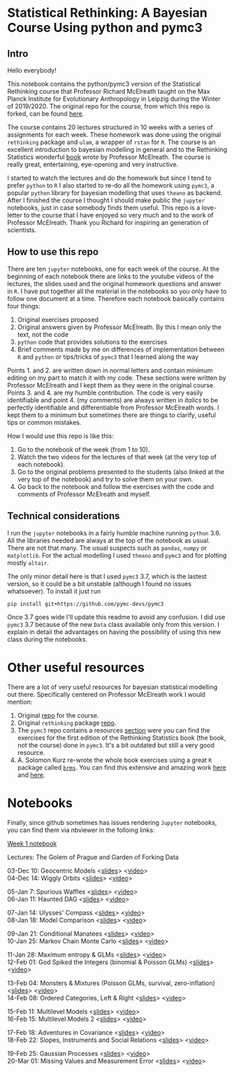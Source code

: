 Statistical Rethinking: A Bayesian Course Using python and pymc3
===============

## Intro

Hello everybody!

This notebook contains the python/pymc3 version of the Statistical Rethinking course that Professor Richard McElreath taught on the Max Planck Institute for Evolutionary Anthropology in Leipzig during the Winter of 2019/2020. The original repo for the course, from which this repo is forked, can be found [here](https://github.com/rmcelreath/statrethinking_winter2019).

The course contains 20 lectures structured in 10 weeks with a series of assignments for each week. These homework was done using the original `rethinking` package and `ulam`, a wrapper of `rstan` for `R`. The course is an excellent introduction to bayesian modelling in general and to the Rethinking Statistics wonderful [book](https://xcelab.net/rm/statistical-rethinking/) wrote by Professor McElreath. The course is really great, entertaining, eye-opening and very instructive.

I started to watch the lectures and do the homework but since I tend to prefer `python` to `R` I also started to re-do all the homework using `pymc3`, a popular `python` library for bayesian modelling that uses `theano` as backend. After I finished the course I thought I should make public the `jupyter` notebooks, just in case somebody finds them useful. This repo is a love-letter to the course that I have enjoyed so very much and to the work of Professor McElreath. Thank you Richard for inspiring an generation of scientists.

## How to use this repo

There are ten `jupyter` notebooks, one for each week of the course. At the beginning of each notebook there are links to the youtube videos of the lectures, the slides used and the original homework questions and answer in `R`. I have put together all the material in the notebooks so you only have to follow one document at a time. Therefore each notebook basically contains four things:

1. Original exercises proposed
2. Original answers given by Professor McElreath. By this I mean only the text, not the code
3. `python` code that provides solutions to the exercises
4. Brief comments made by me on differences of implementation between `R` and `python` or tips/tricks of `pymc3` that I learned along the way

Points 1. and 2. are written down in normal letters and contain minimum editing on my part to match it with my code. These sections were written by Professor McElreath and I kept them as they were in the original course. Points 3. and 4. are my humble contribution. The code is very easily identifiable and point 4. (my comments) are always written in _italics_ to be perfectly identifiable and differentiable from Professor McElreath words. I kept them to a minimum but sometimes there are things to clarify, useful tips or common mistakes.

How I would use this repo is like this:

1. Go to the notebook of the week (from 1 to 10).
2. Watch the two videos for the lectures of that week (at the very top of each notebook).
3. Go to the original problems presented to the students (also linked at the very top of the notebook) and try to solve them on your own.
4. Go back to the notebook and follow the exercises with the code and comments of Professor McElreath and myself.

## Technical considerations

I run the `jupyter` notebooks in a fairly humble machine running `python` 3.6. All the libraries needed are always at the top of the notebook as usual. There are not that many. The usual suspects such as `pandas`, `numpy` or `matplotlib`. For the actual modelling I used `theano` and `pymc3` and for plotting mostly `altair`.

The only minor detail here is that I used `pymc3` 3.7, which is the lastest version, so it could be a bit unstable (although I found no issues whatsoever). To install it just run

```
pip install git+https://github.com/pymc-devs/pymc3
```

Once 3.7 goes wide I'll update this readme to avoid any confusion. I did use `pymc3` 3.7 because of the new `Data` class available only from this version. I explain in detail the advantages on having the possibility of using this new class during the notebooks.

# Other useful resources

There are a lot of very useful resources for bayesian statistical modelling out there. Specifically centered on Professor McElreath work I would mention:

1. Original [repo](https://github.com/rmcelreath/statrethinking_winter2019) for the course.
2. Original `rethinking` package [repo](https://github.com/rmcelreath/rethinking).
3. The `pymc3` repo contains a resources [section](https://github.com/pymc-devs/resources/tree/master/Rethinking) were you can find the exercises for the first edition of the Rethinking Statistics book (the book, not the course) done in `pymc3`. It's a bit outdated but still a very good resource.
4. A. Solomon Kurz re-wrote the whole book exercises using a great `R` package called [`brms`](https://github.com/paul-buerkner/brms). You can find this extensive and amazing work [here](https://github.com/ASKurz/Statistical_Rethinking_with_brms_ggplot2_and_the_tidyverse) and [here](https://bookdown.org/ajkurz/Statistical_Rethinking_recoded/). 

# Notebooks

Finally, since github sometimes has issues rendering `Jupyter` notebooks, you can find them via nbviewer in the folloing links:

[Week 1 notebook](https://nbviewer.jupyter.org/github/gbosquechacon/statrethinking_winter2019/blob/master/notebooks/pymc3/rethink_stats_pymc3_w01.ipynb)

Lectures: The Golem of Prague and Garden of Forking Data

03-Dec 10: Geocentric Models <[slides](https://speakerdeck.com/rmcelreath/l03-statistical-rethinking-winter-2019)> <[video](https://youtu.be/h5aPo5wXN8E)>  
04-Dec 14: Wiggly Orbits <[slides](https://speakerdeck.com/rmcelreath/l04-statistical-rethinking-winter-2019)> <[video](https://youtu.be/ENxTrFf9a7c)>  

05-Jan 7: Spurious Waffles <[slides](https://speakerdeck.com/rmcelreath/l05-statistical-rethinking-winter-2019)> <[video](https://www.youtube.com/watch?v=e0tO64mtYMU&index=5&list=PLDcUM9US4XdNM4Edgs7weiyIguLSToZRI)>  
06-Jan 11: Haunted DAG <[slides](https://speakerdeck.com/rmcelreath/l06-statistical-rethinking-winter-2019)> <[video](https://youtu.be/l_7yIUqWBmE)>  

07-Jan 14: Ulysses' Compass <[slides](https://speakerdeck.com/rmcelreath/l07-statistical-rethinking-winter-2019)> <[video](https://youtu.be/0Jc6Kgw5qc0)>  
08-Jan 18: Model Comparison <[slides](https://speakerdeck.com/rmcelreath/l08-statistical-rethinking-winter-2019)> <[video](https://youtu.be/gjrsYDJbRh0)>  

09-Jan 21: Conditional Manatees <[slides](https://speakerdeck.com/rmcelreath/l09-statistical-rethinking-winter-2019)> <[video](https://youtu.be/QhHfo6-Bx8o)>  
10-Jan 25: Markov Chain Monte Carlo <[slides](https://speakerdeck.com/rmcelreath/l10-statistical-rethinking-winter-2019)> <[video](https://youtu.be/v-j0UmWf3Us)>  

11-Jan 28: Maximum entropy & GLMs <[slides](https://speakerdeck.com/rmcelreath/l11-statistical-rethinking-winter-2019)> <[video](https://youtu.be/-4y4X8ELcEM)>  
12-Feb 01: God Spiked the Integers (binomial & Poisson GLMs) <[slides](https://speakerdeck.com/rmcelreath/l12-statistical-rethinking-winter-2019)> <[video](https://youtu.be/hRJtKCIDTwc)>  

13-Feb 04: Monsters & Mixtures (Poisson GLMs, survival, zero-inflation) <[slides](https://speakerdeck.com/rmcelreath/l13-statistical-rethinking-winter-2019)> <[video](https://youtu.be/p7g-CgGCS34)>  
14-Feb 08: Ordered Categories, Left & Right <[slides](https://speakerdeck.com/rmcelreath/l14-statistical-rethinking-winter-2019)> <[video](https://youtu.be/zA3Jxv8LOrA)>  

15-Feb 11: Multilevel Models <[slides](https://speakerdeck.com/rmcelreath/l15-statistical-rethinking-winter-2019)> <[video](https://youtu.be/AALYPv5xSos)>  
16-Feb 15: Multilevel Models 2 <[slides](https://speakerdeck.com/rmcelreath/l16-statistical-rethinking-winter-2019)> <[video](https://youtu.be/ZG3Oe35R5sY)>  

17-Feb 18: Adventures in Covariance <[slides](https://speakerdeck.com/rmcelreath/l17-statistical-rethinking-winter-2019)> <[video](https://youtu.be/yfXpjmWgyXU)>  
18-Feb 22: Slopes, Instruments and Social Relations <[slides](https://speakerdeck.com/rmcelreath/l18-statistical-rethinking-winter-2019)> <[video](https://youtu.be/e5cgiAGBKzI)>  

19-Feb 25: Gaussian Processes <[slides](https://speakerdeck.com/rmcelreath/l19-statistical-rethinking-winter-2019)> <[video](https://youtu.be/pwMRbt2CbSU)>  
20-Mar 01: Missing Values and Measurement Error <[slides](https://speakerdeck.com/rmcelreath/l20-statistical-rethinking-winter-2019)> <[video](https://youtu.be/UgLF0aLk85s)>  

